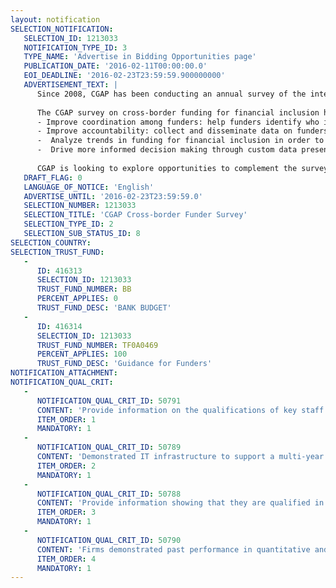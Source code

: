 ```yaml
---
layout: notification
SELECTION_NOTIFICATION: 
   SELECTION_ID: 1213033
   NOTIFICATION_TYPE_ID: 3
   TYPE_NAME: 'Advertise in Bidding Opportunities page'
   PUBLICATION_DATE: '2016-02-11T00:00:00.0'
   EOI_DEADLINE: '2016-02-23T23:59:59.900000000'
   ADVERTISEMENT_TEXT: |
      Since 2008, CGAP has been conducting an annual survey of the international funding commitments to microfinance. 
      
      The CGAP survey on cross-border funding for financial inclusion has the following objectives: 
      - Improve coordination among funders: help funders identify who is doing what and where; help identify gaps and areas of concentration
      - Improve accountability: collect and disseminate data on funders portfolio so that their operations become more transparent and funders are held responsible 
      -  Analyze trends in funding for financial inclusion in order to anticipate changes and therefore help funders adapt their strategy
      -  Drive more informed decision making through custom data presentation
      
      CGAP is looking to explore opportunities to complement the survey data with qualitative research on funding trends and new types of funders supporting financial inclusion.
   DRAFT_FLAG: 0
   LANGUAGE_OF_NOTICE: 'English'
   ADVERTISE_UNTIL: '2016-02-23T23:59:59.0'
   SELECTION_NUMBER: 1213033
   SELECTION_TITLE: 'CGAP Cross-border Funder Survey'
   SELECTION_TYPE_ID: 2
   SELECTION_SUB_STATUS_ID: 8
SELECTION_COUNTRY: 
SELECTION_TRUST_FUND: 
   - 
      ID: 416313
      SELECTION_ID: 1213033
      TRUST_FUND_NUMBER: BB
      PERCENT_APPLIES: 0
      TRUST_FUND_DESC: 'BANK BUDGET'
   - 
      ID: 416314
      SELECTION_ID: 1213033
      TRUST_FUND_NUMBER: TF0A0469
      PERCENT_APPLIES: 100
      TRUST_FUND_DESC: 'Guidance for Funders'
NOTIFICATION_ATTACHMENT: 
NOTIFICATION_QUAL_CRIT: 
   - 
      NOTIFICATION_QUAL_CRIT_ID: 50791
      CONTENT: 'Provide information on the qualifications of key staff with strong interpersonal skills, familiarity with financial inclusion and an understanding of funders in financial inclusion.'
      ITEM_ORDER: 1
      MANDATORY: 1
   - 
      NOTIFICATION_QUAL_CRIT_ID: 50789
      CONTENT: 'Demonstrated IT infrastructure to support a multi-year database and the development of an online reporting and information portal.'
      ITEM_ORDER: 2
      MANDATORY: 1
   - 
      NOTIFICATION_QUAL_CRIT_ID: 50788
      CONTENT: 'Provide information showing that they are qualified in the field of the assignment and on the technical and managerial capabilities of the firm.'
      ITEM_ORDER: 3
      MANDATORY: 1
   - 
      NOTIFICATION_QUAL_CRIT_ID: 50790
      CONTENT: 'Firms demonstrated past performance in quantitative and qualitative research techniques, and experience handling confidential and sensitive data.'
      ITEM_ORDER: 4
      MANDATORY: 1
---
```

